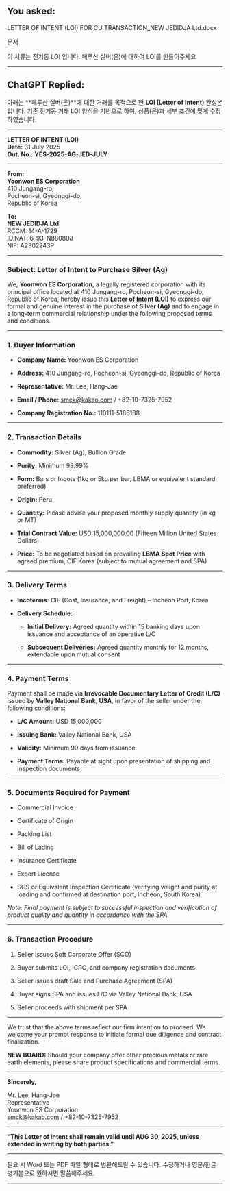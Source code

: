 ## You asked:

LETTER OF INTENT (LOI) FOR CU TRANSACTION\_NEW JEDIDJA Ltd.docx

문서

이 서류는 전기동 LOI 입니다. 페루산 실버(은)에 대하여 LOI를 만들어주세요

---

## ChatGPT Replied:

아래는 \*\*페루산 실버(은)\*\*에 대한 거래를 목적으로 한 **LOI (Letter of Intent)** 완성본입니다. 기존 전기동 거래 LOI 양식을 기반으로 하여, 상품(은)과 세부 조건에 맞게 수정하였습니다.

* * *

**LETTER OF INTENT (LOI)**  
**Date:** 31 July 2025  
**Out. No.: YES-2025-AG-JED-JULY**

* * *

**From:**  
**Yoonwon ES Corporation**  
410 Jungang-ro,  
Pocheon-si, Gyeonggi-do,  
Republic of Korea

**To:**  
**NEW JEDIDJA Ltd**  
RCCM: 14-A-1729  
ID.NAT: 6-93-N88080J  
NIF: A2302243P

* * *

### **Subject: Letter of Intent to Purchase Silver (Ag)**

We, **Yoonwon ES Corporation**, a legally registered corporation with its principal office located at 410 Jungang-ro, Pocheon-si, Gyeonggi-do, Republic of Korea, hereby issue this **Letter of Intent (LOI)** to express our formal and genuine interest in the purchase of **Silver (Ag)** and to engage in a long-term commercial relationship under the following proposed terms and conditions.

* * *

### 1\. Buyer Information

*   **Company Name:** Yoonwon ES Corporation
    
*   **Address:** 410 Jungang-ro, Pocheon-si, Gyeonggi-do, Republic of Korea
    
*   **Representative:** Mr. Lee, Hang-Jae
    
*   **Email / Phone:** smck@kakao.com / +82-10-7325-7952
    
*   **Company Registration No.:** 110111-5186188
    

* * *

### 2\. Transaction Details

*   **Commodity:** Silver (Ag), Bullion Grade
    
*   **Purity:** Minimum 99.99%
    
*   **Form:** Bars or Ingots (1kg or 5kg per bar, LBMA or equivalent standard preferred)
    
*   **Origin:** Peru
    
*   **Quantity:** Please advise your proposed monthly supply quantity (in kg or MT)
    
*   **Trial Contract Value:** USD 15,000,000.00 (Fifteen Million United States Dollars)
    
*   **Price:** To be negotiated based on prevailing **LBMA Spot Price** with agreed premium, CIF Korea (subject to mutual agreement and SPA)
    

* * *

### 3\. Delivery Terms

*   **Incoterms:** CIF (Cost, Insurance, and Freight) – Incheon Port, Korea
    
*   **Delivery Schedule:**
    
    *   **Initial Delivery:** Agreed quantity within 15 banking days upon issuance and acceptance of an operative L/C
        
    *   **Subsequent Deliveries:** Agreed quantity monthly for 12 months, extendable upon mutual consent
        

* * *

### 4\. Payment Terms

Payment shall be made via **Irrevocable Documentary Letter of Credit (L/C)** issued by **Valley National Bank, USA**, in favor of the seller under the following conditions:

*   **L/C Amount:** USD 15,000,000
    
*   **Issuing Bank:** Valley National Bank, USA
    
*   **Validity:** Minimum 90 days from issuance
    
*   **Payment Terms:** Payable at sight upon presentation of shipping and inspection documents
    

* * *

### 5\. Documents Required for Payment

*   Commercial Invoice
    
*   Certificate of Origin
    
*   Packing List
    
*   Bill of Lading
    
*   Insurance Certificate
    
*   Export License
    
*   SGS or Equivalent Inspection Certificate (verifying weight and purity at loading and confirmed at destination port, Incheon, South Korea)
    

_Note: Final payment is subject to successful inspection and verification of product quality and quantity in accordance with the SPA._

* * *

### 6\. Transaction Procedure

1.  Seller issues Soft Corporate Offer (SCO)
    
2.  Buyer submits LOI, ICPO, and company registration documents
    
3.  Seller issues draft Sale and Purchase Agreement (SPA)
    
4.  Buyer signs SPA and issues L/C via Valley National Bank, USA
    
5.  Seller proceeds with shipment per SPA
    

* * *

We trust that the above terms reflect our firm intention to proceed. We welcome your prompt response to initiate formal due diligence and contract finalization.

**NEW BOARD:** Should your company offer other precious metals or rare earth elements, please share product specifications and commercial terms.

* * *

**Sincerely,**

Mr. Lee, Hang-Jae  
Representative  
Yoonwon ES Corporation  
smck@kakao.com / +82-10-7325-7952

* * *

**“This Letter of Intent shall remain valid until AUG 30, 2025, unless extended in writing by both parties.”**

* * *

필요 시 Word 또는 PDF 파일 형태로 변환해드릴 수 있습니다. 수정하거나 영문/한글 병기본으로 원하시면 말씀해주세요.

---

